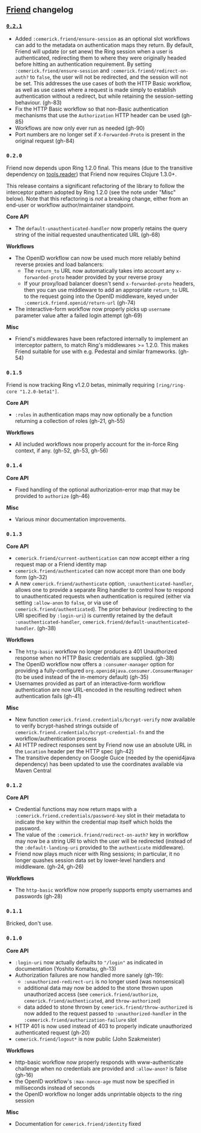 ## [Friend](http://github.com/cemerick/friend) changelog

### [`0.2.1`](https://github.com/cemerick/friend/issues?milestone=7&page=1&state=closed)

* Added `:cemerick.friend/ensure-session` as an optional slot workflows can add
  to the metadata on authentication maps they return. By default, Friend will
  update (or set anew) the Ring session when a user is authenticated,
  redirecting them to where they were originally headed before hitting an
  authentication requirement. By setting `:cemerick.friend/ensure-session` and
  `:cemerick.friend/redirect-on-auth?` to `false`, the user will not be
  redirected, and the session will not be set. This addresses the use cases of
  both the HTTP Basic workflow, as well as use cases where a request is made
  simply to establish authentication without a redirect, but while retaining the
  session-setting behaviour. (gh-83)
* Fix the HTTP Basic workflow so that non-Basic authentication mechanisms that
  use the `Authorization` HTTP header can be used (gh-85)
* Workflows are now only ever run as needed (gh-90)
* Port numbers are no longer set if `X-Forwarded-Proto` is present in the
  original request (gh-84)

### `0.2.0`

Friend now depends upon Ring 1.2.0 final.  This means (due to the transitive
dependency on [tools.reader](https://github.com/clojure/tools.reader)) that
Friend now requires Clojure 1.3.0+.

This release contains a significant refactoring of the library to follow the
interceptor pattern adopted by Ring 1.2.0 (see the note under "Misc" below).
Note that this refactoring is _not_ a breaking change, either from an end-user
or workflow author/maintainer standpoint.  

**Core API**

* The `default-unauthenticated-handler` now properly retains the query string of
  the initial requested unauthenticated URL (gh-68)

**Workflows**

* The OpenID workflow can now be used much more reliably behind reverse proxies
  and load balancers:
  * The `return_to` URL now automatically takes into account any
    `x-forwarded-proto` header provided by your reverse proxy
  * If your proxy/load balancer doesn't send `x-forwarded-proto` headers, then
    you can use middleware to add an appropriate `return_to` URL to the request
    going into the OpenID middleware, keyed under
    `:cemerick.friend.openid/return-url` (gh-74)
* The interactive-form workflow now properly picks up `username` parameter value
  after a failed login attempt (gh-69)

**Misc**

* Friend's middlewares have been refactored internally to implement an
  interceptor pattern, to match Ring's middlewares >= 1.2.0.  This makes Friend
  suitable for use with e.g. Pedestal and similar frameworks. (gh-54)

### `0.1.5`

Friend is now tracking Ring v1.2.0 betas, minimally requiring
`[ring/ring-core "1.2.0-beta1"]`.

**Core API**

* `:roles` in authentication maps may now optionally be a function returning a
  collection of roles (gh-21, gh-55)

**Workflows**

* All included workflows now properly account for the in-force Ring context, if
  any. (gh-52, gh-53, gh-56)

### `0.1.4`

**Core API**

* Fixed handling of the optional authorization-error map that may be provided 
  to `authorize` (gh-46)

**Misc**

* Various minor documentation improvements.

### `0.1.3`

**Core API**

* `cemerick.friend/current-authentication` can now accept either a ring request
  map or a Friend identity map
* `cemerick.friend/authenticated` can now accept more than one body form
  (gh-32)
* A new `cemerick.friend/authenticate` option, `:unauthenticated-handler`,
  allows one to provide a separate Ring handler to control how to respond to
unauthenticated requests when authentication is required (either via setting
`:allow-anon` to `false`, or via use of `cemerick.friend/authenticated`). The
prior behaviour (redirecting to the URI specified by `:login-uri`) is currently
retained by the default `:unauthenticated-handler`,
`cemerick.friend/default-unauthenticated-handler`. (gh-38)

**Workflows**

* The `http-basic` workflow no longer produces a 401 Unauthorized response when
  no HTTP Basic credentials are supplied. (gh-38)
* The OpenID workflow now offers a `:consumer-manager` option for providing a
  fully-configured `org.openid4java.consumer.ConsumerManager` (to be used
instead of the in-memory default) (gh-35)
* Usernames provided as part of an interactive-form workflow authentication are
  now URL-encoded in the resulting redirect when authentication fails (gh-41)

**Misc**

* New function `cemerick.friend.credentials/bcrypt-verify` now available to
  verify bcrypt-hashed strings outside of
`cemerick.friend.credentials/bcrypt-credential-fn` and the
workflow/authentication process
* All HTTP redirect responses sent by Friend now use an absolute URL in the
  `Location` header per the HTTP spec (gh-42)
* The transitive dependency on Google Guice (needed by the openid4java
  dependency) has been updated to use the coordinates available via Maven
Central 

### `0.1.2`

**Core API**

* Credential functions may now return maps with a
  `:cemerick.friend.credentials/password-key` slot in their metadata to
indicate the key within the credential map itself which holds the password.
* The value of the `:cemerick.friend/redirect-on-auth?` key in workflow may now
  be a string URI to which the user will be redirected (instead of the
`:default-landing-uri` provided to the `authenticate` middleware).
* Friend now plays much nicer with Ring sessions; in particular, it no longer
  quashes session data set by lower-level handlers and middleware.  (gh-24,
gh-26)

**Workflows**

* The `http-basic` workflow now properly supports empty usernames and passwords
  (gh-28)

### `0.1.1`

Bricked, don't use.

### `0.1.0`

**Core API**

* `:login-uri` now actually defaults to `"/login"` as indicated in
  documentation (Yoshito Komatsu, gh-13)
* Authorization failures are now handled more sanely (gh-19):
  * `:unauthorized-redirect-uri` is no longer used (was nonsensical)
  * additional data may now be added to the stone thrown upon unauthorized
    access (see `cemerick.friend/authorize`, `cemerick.friend/authenticated`,
and `throw-authorized`)
  * data added to stone thrown by `cemerick.friend/throw-authorized` is now
    added to the request passed to `:unauthorized-handler` in the
`:cemerick.friend/authorization-failure` slot
* HTTP 401 is now used instead of 403 to properly indicate unauthorized
  authenticated request (gh-20)
* `cemerick.friend/logout*` is now public (John Szakmeister)

**Workflows**

* http-basic workflow now properly responds with www-authenticate challenge when
  no credentials are provided and `:allow-anon?` is false (gh-16)
* the OpenID workflow's `:max-nonce-age` must now be specified in milliseconds
  instead of seconds
* the OpenID workflow no longer adds unprintable objects to the ring session

**Misc**

* Documentation for `cemerick.friend/identity` fixed

